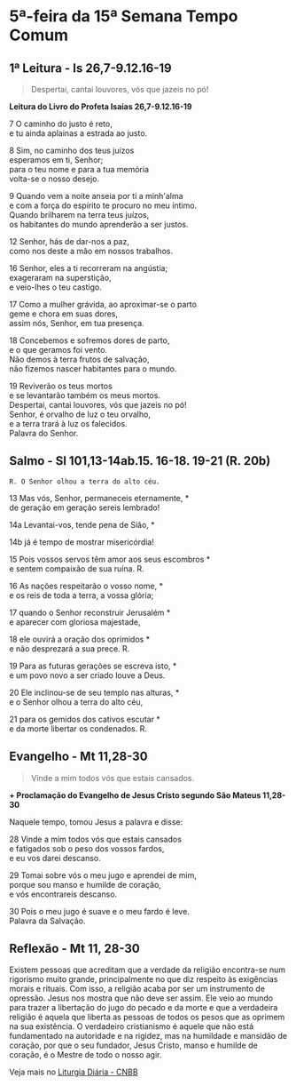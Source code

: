 # 5ª-feira da 15ª Semana Tempo Comum

## 1ª Leitura - Is 26,7-9.12.16-19

> Despertai, cantai louvores, vós que jazeis no pó!

**Leitura do Livro do Profeta Isaías 26,7-9.12.16-19**

7 O caminho do justo é reto,   
 e tu ainda aplainas a estrada ao justo.   
8 Sim, no caminho dos teus juízos   
 esperamos em ti, Senhor;   
 para o teu nome e para a tua memória   
 volta-se o nosso desejo.   
9 Quando vem a noite anseia por ti a minh'alma   
 e com a força do espírito te procuro no meu íntimo.   
 Quando brilharem na terra teus juízos,   
 os habitantes do mundo aprenderão a ser justos.   
12 Senhor, hás de dar-nos a paz,   
 como nos deste a mão em nossos trabalhos.   
16 Senhor, eles a ti recorreram na angústia;   
 exageraram na superstição,   
 e veio-lhes o teu castigo.   
17 Como a mulher grávida, ao aproximar-se o parto   
 geme e chora em suas dores,   
 assim nós, Senhor, em tua presença.   
18 Concebemos e sofremos dores de parto,   
 e o que geramos foi vento.   
 Não demos à terra frutos de salvação,   
 não fizemos nascer habitantes para o mundo.   
19 Reviverão os teus mortos   
 e se levantarão também os meus mortos.   
 Despertai, cantai louvores, vós que jazeis no pó!   
 Senhor, é orvalho de luz o teu orvalho,   
 e a terra trará à luz os falecidos.   
 Palavra do Senhor.

## Salmo - Sl 101,13-14ab.15. 16-18. 19-21 (R. 20b)

`R. O Senhor olhou a terra do alto céu.`

13 Mas vós, Senhor, permaneceis eternamente, *   
 de geração em geração sereis lembrado!   
14a Levantai-vos, tende pena de Sião, *   
14b já é tempo de mostrar misericórdia!   
15 Pois vossos servos têm amor aos seus escombros *   
 e sentem compaixão de sua ruína. R.       
16 As nações respeitarão o vosso nome, *   
 e os reis de toda a terra, a vossa glória;   
17 quando o Senhor reconstruir Jerusalém *   
 e aparecer com gloriosa majestade,    
18 ele ouvirá a oração dos oprimidos *   
 e não desprezará a sua prece. R.       
19 Para as futuras gerações se escreva isto, *   
 e um povo novo a ser criado louve a Deus.   
20 Ele inclinou-se de seu templo nas alturas, *   
 e o Senhor olhou a terra do alto céu,   
21 para os gemidos dos cativos escutar *   
 e da morte libertar os condenados. R.

## Evangelho - Mt 11,28-30

> Vinde a mim todos vós que estais cansados.

**+ Proclamação do Evangelho de Jesus Cristo segundo São Mateus 11,28-30**

Naquele tempo, tomou Jesus a palavra e disse:    
28 Vinde a mim todos vós que estais cansados   
 e fatigados sob o peso dos vossos fardos,   
 e eu vos darei descanso.    
29 Tomai sobre vós o meu jugo e aprendei de mim,   
 porque sou manso e humilde de coração,   
 e vós encontrareis descanso.    
30 Pois o meu jugo é suave e o meu fardo é leve.   
 Palavra da Salvação.

## Reflexão - Mt 11, 28-30

Existem pessoas que acreditam que a verdade da religião encontra-se num rigorismo muito grande, principalmente no que diz respeito às exigências morais e rituais. Com isso, a religião acaba por ser um instrumento de opressão. Jesus nos mostra que não deve ser assim. Ele veio ao mundo para trazer a libertação do jugo do pecado e da morte e que a verdadeira religião é aquela que liberta as pessoas de todos os pesos que as oprimem na sua existência. O verdadeiro cristianismo é aquele que não está fundamentado na autoridade e na rigidez, mas na humildade e mansidão de coração, por que o seu fundador, Jesus Cristo, manso e humilde de coração, é o Mestre de todo o nosso agir.

Veja mais no [Liturgia Diária - CNBB](http://liturgiadiaria.cnbb.org.br/app/user/user/UserView.php?ano=2016&mes=7&dia=14)